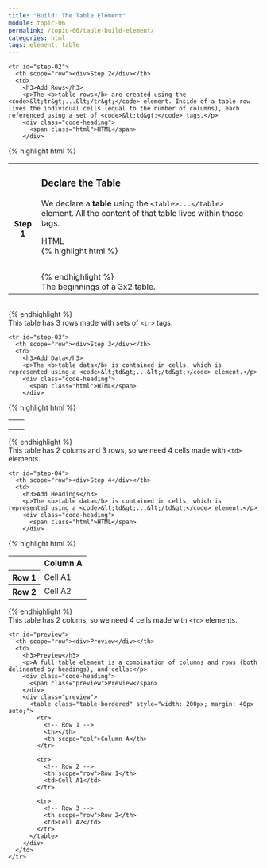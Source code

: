```yaml
---
title: "Build: The Table Element"
module: topic-06
permalink: /topic-06/table-build-element/
categories: html
tags: element, table
---
```


<div class="divider-heading"></div>


<table class="table numbered-steps">
  <thead>
  </thead>
  <tbody>
    <tr id="step-01">
      <th scope="row"><div>Step 1</div></th>
      <td>
        <h3>Declare the Table</h3>
        <p>We declare a <b>table</b> using the <code>&lt;table&gt;...&lt;/table&gt;</code> element. All the content of that table lives within those tags.</p>
        <div class="code-heading">
          <span class="html">HTML</span>
        </div>
{% highlight html %}
<table>

</table>
{% endhighlight %}
        <div class="img-caption">The beginnings of a 3x2 table.</div>
      </td>
    </tr>

    <tr id="step-02">
      <th scope="row"><div>Step 2</div></th>
      <td>
        <h3>Add Rows</h3>
        <p>The <b>table rows</b> are created using the <code>&lt;tr&gt;...&lt;/tr&gt;</code> element. Inside of a table row lives the individual cells (equal to the number of columns), each referenced using a set of <code>&lt;td&gt;</code> tags.</p>
        <div class="code-heading">
          <span class="html">HTML</span>
        </div>
{% highlight html %}
<table>
  <tr>
    <!-- Row 1 -->
  </tr>

  <tr>
    <!-- Row 2 -->
  </tr>

  <tr>
    <!-- Row 3 -->
  </tr>
</table>
{% endhighlight %}
        <div class="img-caption">This table has 3 rows made with sets of <code>&lt;tr&gt;</code> tags.</div>
      </td>
    </tr>

    <tr id="step-03">
      <th scope="row"><div>Step 3</div></th>
      <td>
        <h3>Add Data</h3>
        <p>The <b>table data</b> is contained in cells, which is represented using a <code>&lt;td&gt;...&lt;/td&gt;</code> element.</p>
        <div class="code-heading">
          <span class="html">HTML</span>
        </div>
{% highlight html %}
<table>
  <tr>
    <!-- Row 1 -->
    <td></td>
    <td></td>
  </tr>

  <tr>
    <!-- Row 2 -->
    <td></td>
    <td></td>
  </tr>

  <tr>
    <!-- Row 3 -->
    <td></td>
    <td></td>
  </tr>
</table>
{% endhighlight %}
        <div class="img-caption">This table has 2 colums and 3 rows, so we need 4 cells made with <code>&lt;td&gt;</code> elements.</div>
      </td>
    </tr>

    <tr id="step-04">
      <th scope="row"><div>Step 4</div></th>
      <td>
        <h3>Add Headings</h3>
        <p>The <b>table data</b> is contained in cells, which is represented using a <code>&lt;td&gt;...&lt;/td&gt;</code> element.</p>
        <div class="code-heading">
          <span class="html">HTML</span>
        </div>
{% highlight html %}
<table>
  <tr>
    <!-- Row 1 -->
    <th></th>
    <th scope="col">Column A</th>
  </tr>

  <tr>
    <!-- Row 2 -->
    <th scope="row">Row 1</th>
    <td>Cell A1</td>
  </tr>

  <tr>
    <!-- Row 3 -->
    <th scope="row">Row 2</th>
    <td>Cell A2</td>
  </tr>
</table>
{% endhighlight %}
        <div class="img-caption">This table has 2 colums, so we need 4 cells made with <code>&lt;td&gt;</code> elements.</div>
      </td>
    </tr>

    <tr id="preview">
      <th scope="row"><div>Preview</div></th>
      <td>
        <h3>Preview</h3>
        <p>A full table element is a combination of columns and rows (both delineated by headings), and cells:</p>
        <div class="code-heading">
          <span class="preview">Preview</span>
        </div>
        <div class="preview">
          <table class="table-bordered" style="width: 200px; margin: 40px auto;">
            <tr>
              <!-- Row 1 -->
              <th></th>
              <th scope="col">Column A</th>
            </tr>

            <tr>
              <!-- Row 2 -->
              <th scope="row">Row 1</th>
              <td>Cell A1</td>
            </tr>

            <tr>
              <!-- Row 3 -->
              <th scope="row">Row 2</th>
              <td>Cell A2</td>
            </tr>
          </table>
        </div>
      </td>
    </tr>
  </tbody>
</table>
